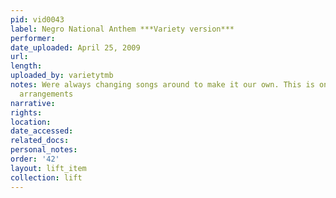 ```yaml
---
pid: vid0043
label: Negro National Anthem ***Variety version***
performer: 
date_uploaded: April 25, 2009
url: 
length: 
uploaded_by: varietytmb
notes: Were always changing songs around to make it our own. This is one of our favorite
  arrangements
narrative: 
rights: 
location: 
date_accessed: 
related_docs: 
personal_notes: 
order: '42'
layout: lift_item
collection: lift
---
```

